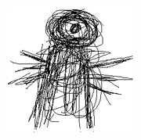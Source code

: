 ![czwkega](https://raw.githubusercontent.com/HappenedByProxy/HappenedByProxy/main/czwkegaFly.png)

<!---
HappenedByProxy/HappenedByProxy is a ✨ special ✨ repository because its `README.md` (this file) appears on your GitHub profile.
You can click the Preview link to take a look at your changes.
--->
